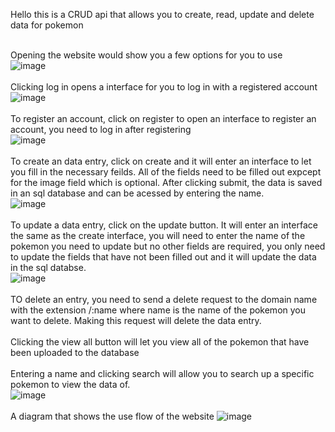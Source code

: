 Hello this is a CRUD api that allows you to create, read, update and delete data for pokemon<br />
<br />

Opening the website would show you a few options for you to use<br />
![image](https://github.com/user-attachments/assets/df211abe-bd65-464f-b18c-a9a9e1422be7)<br />
<br />
Clicking log in opens a interface for you to log in with a registered account<br />
![image](https://github.com/user-attachments/assets/7aa2d06a-f9d4-4ae9-9f69-d0227f404ec4)<br />
<br />
To register an account, click on register to open an interface to register an account, you need to log in after registering<br />
![image](https://github.com/user-attachments/assets/70052b80-867f-42fb-b6b0-92cec119acb7)<br />
<br />
To create an data entry, click on create and it will enter an interface to let you fill in the necessary feilds. All of the fields need to be filled out expcept for the image field which is optional. After clicking submit, the data is saved in an sql database and can be acessed by entering the name.<br />
![image](https://github.com/user-attachments/assets/065837b3-d896-49e3-aa5b-f18b56b3e1f0)<br />
<br />
To update a data entry, click on the update button. It will enter an interface the same as the create interface, you will need to enter the name of the pokemon you need to update but no other fields are required, you only need to update the fields that have not been filled out and it will update the data in the sql databse.<br />
![image](https://github.com/user-attachments/assets/c8e1cbfc-d87e-4d6f-8000-ffd44ca67f74)<br />
<br />
TO delete an entry, you need to send a delete request to the domain name with the extension /:name where name is the name of the pokemon you want to delete. Making this request will delete the data entry.<br />
<br />
Clicking the view all button will let you view all of the pokemon that have been uploaded to the database<br />
<br />
Entering a name and clicking search will allow you to search up a specific pokemon to view the data of.<br />
![image](https://github.com/user-attachments/assets/afff85f0-3843-462e-aa7d-76756a328c49)<br />
<br />
A diagram that shows the use flow of the website
![image](https://github.com/user-attachments/assets/57b7e715-6bf9-4f91-bb35-e1b3678204c7)

